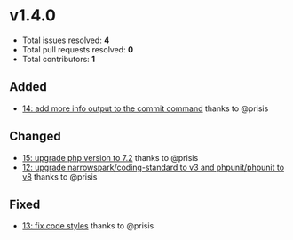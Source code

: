 v1.4.0
======

- Total issues resolved: **4**
- Total pull requests resolved: **0**
- Total contributors: **1**

Added
-----

 - [14: add more info output to the commit command](https://github.com/narrowspark/mimetypes/issues/14) thanks to @prisis

Changed
-------

 - [15: upgrade php version to 7.2](https://github.com/narrowspark/mimetypes/issues/15) thanks to @prisis
 - [12: upgrade narrowspark/coding-standard to v3 and phpunit/phpunit to v8](https://github.com/narrowspark/mimetypes/issues/12) thanks to @prisis

Fixed
-----

 - [13: fix code styles](https://github.com/narrowspark/mimetypes/issues/13) thanks to @prisis

